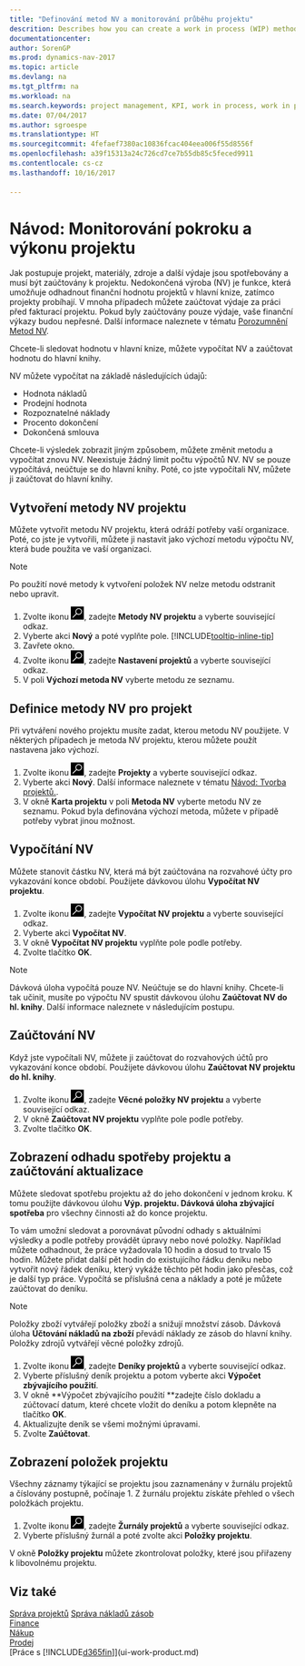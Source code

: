 ```yaml
---
title: "Definování metod NV a monitorování průběhu projektu"
descrition: Describes how you can create a work in process (WIP) method and calculate WIP to estimate the financial value of jobs while they are ongoing.
documentationcenter: 
author: SorenGP
ms.prod: dynamics-nav-2017
ms.topic: article
ms.devlang: na
ms.tgt_pltfrm: na
ms.workload: na
ms.search.keywords: project management, KPI, work in process, work in progress
ms.date: 07/04/2017
ms.author: sgroespe
ms.translationtype: HT
ms.sourcegitcommit: 4fefaef7380ac10836fcac404eea006f55d8556f
ms.openlocfilehash: a39f15313a24c726cd7ce7b55db85c5feced9911
ms.contentlocale: cs-cz
ms.lasthandoff: 10/16/2017

---
```

# <a name="how-to-monitor-job-progress-and-performance"></a>Návod: Monitorování pokroku a výkonu projektu
Jak postupuje projekt, materiály, zdroje a další výdaje jsou spotřebovány a musí být zaúčtovány k projektu. Nedokončená výroba (NV) je funkce, která umožňuje odhadnout finanční hodnotu projektů v hlavní knize, zatímco projekty probíhají. V mnoha případech můžete zaúčtovat výdaje za práci před fakturací projektu. Pokud byly zaúčtovány pouze výdaje, vaše finanční výkazy budou nepřesné. Další informace naleznete v tématu [Porozumnění Metod NV](projects-understanding-wip.md).

Chcete-li sledovat hodnotu v hlavní knize, můžete vypočítat NV a zaúčtovat hodnotu do hlavní knihy.

NV můžete vypočítat na základě následujících údajů:

* Hodnota nákladů
* Prodejní hodnota
* Rozpoznatelné náklady
* Procento dokončení
* Dokončená smlouva

Chcete-li výsledek zobrazit jiným způsobem, můžete změnit metodu a vypočítat znovu NV. Neexistuje žádný limit počtu výpočtů NV. NV se pouze vypočítává, neúčtuje se do hlavní knihy. Poté, co jste vypočítali NV, můžete ji zaúčtovat do hlavní knihy.

## <a name="to-create-a-job-wip-method"></a>Vytvoření metody NV projektu
Můžete vytvořit metodu NV projektu, která odráží potřeby vaší organizace. Poté, co jste je vytvořili, můžete ji nastavit jako výchozí metodu výpočtu NV, která bude použita ve vaší organizaci.  

> [!NOTE]
> Po použití nové metody k vytvoření položek NV nelze metodu odstranit nebo upravit.  

1. Zvolte ikonu ![Vyhledat stránku nebo sestavu](media/ui-search/search_small.png "Ikona Vyhledat stránku nebo sestavu"), zadejte **Metody NV projektu** a vyberte související odkaz.  
2. Vyberte akci **Nový** a poté vyplňte pole. [!INCLUDE[tooltip-inline-tip](includes/tooltip-inline-tip_md.md)]  
3. Zavřete okno.   
4. Zvolte ikonu ![Vyhledat stránku nebo sestavu](media/ui-search/search_small.png "Ikona Vyhledat stránku nebo sestavu"), zadejte **Nastavení projektů** a vyberte související odkaz.  
5. V poli **Výchozí metoda NV** vyberte metodu ze seznamu.

## <a name="to-define-a-wip-method-for-a-job"></a>Definice metody NV pro projekt
Při vytváření nového projektu musíte zadat, kterou metodu NV použijete. V některých případech je metoda NV projektu, kterou můžete použít nastavena jako výchozí.

1. Zvolte ikonu ![Vyhledat stránku nebo sestavu](media/ui-search/search_small.png "Ikona Vyhledat stránku nebo sestavu"), zadejte **Projekty** a vyberte související odkaz.
2. Vyberte akci **Nový**. Další informace naleznete v tématu [Návod: Tvorba projektů.](projects-how-create-jobs.md).  
3. V okně **Karta projektu** v poli **Metoda NV** vyberte metodu NV ze seznamu. Pokud byla definována výchozí metoda, můžete v případě potřeby vybrat jinou možnost.  

## <a name="to-calculate-wip"></a>Vypočítání NV
Můžete stanovit částku NV, která má být zaúčtována na rozvahové účty pro vykazování konce období. Použijete dávkovou úlohu **Vypočítat NV projektu**.  

1. Zvolte ikonu ![Vyhledat stránku nebo sestavu](media/ui-search/search_small.png "Ikona Vyhledat stránku nebo sestavu"), zadejte **Vypočítat NV projektu** a vyberte související odkaz.  
2. Vyberte akci **Vypočítat NV**.
3. V okně **Vypočítat NV projektu** vyplňte pole podle potřeby.
4. Zvolte tlačítko **OK**.  

> [!NOTE]  
>   Dávková úloha vypočítá pouze NV. Neúčtuje se do hlavní knihy. Chcete-li tak učinit, musíte po výpočtu NV spustit dávkovou úlohu **Zaúčtovat NV do hl. knihy**. Další informace naleznete v následujícím postupu.

## <a name="to-post-wip"></a>Zaúčtování NV
Když jste vypočítali NV, můžete ji zaúčtovat do rozvahových účtů pro vykazování konce období. Použijete dávkovou úlohu **Zaúčtovat NV projektu do hl. knihy**.

1. Zvolte ikonu ![Vyhledat stránku nebo sestavu](media/ui-search/search_small.png "Ikona Vyhledat stránku nebo sestavu"), zadejte **Věcné položky NV projektu** a vyberte související odkaz.  
2. V okně **Zaúčtovat NV projektu** vyplňte pole podle potřeby.  
3. Zvolte tlačítko **OK**.

## <a name="to-view-job-usage-estimates-and-post-updates"></a>Zobrazení odhadu spotřeby projektu a zaúčtování aktualizace
Můžete sledovat spotřebu projektu až do jeho dokončení v jednom kroku. K tomu použijte dávkovou úlohu **Výp. projektu. Dávková úloha zbývající spotřeba** pro všechny činnosti až do konce projektu.  

To vám umožní sledovat a porovnávat původní odhady s aktuálními výsledky a podle potřeby provádět úpravy nebo nové položky. Například můžete odhadnout, že práce vyžadovala 10 hodin a dosud to trvalo 15 hodin. Můžete přidat další pět hodin do existujícího řádku deníku nebo vytvořit nový řádek deníku, který vykáže těchto pět hodin jako přesčas, což je další typ práce. Vypočítá se příslušná cena a náklady a poté je můžete zaúčtovat do deníku.  

> [!NOTE]  
>   Položky zboží vytvářejí položky zboží a snižují množství zásob. Dávková úloha **Účtování nákladů na zboží** převádí náklady ze zásob do hlavní knihy. Položky zdrojů vytvářejí věcné položky zdrojů.  

1. Zvolte ikonu ![Vyhledat stránku nebo sestavu](media/ui-search/search_small.png "Ikona Vyhledat stránku nebo sestavu"), zadejte **Deníky projektů** a vyberte související odkaz.  
2. Vyberte příslušný deník projektu a potom vyberte akci **Výpočet zbývajícího použití**.  
3. V okně **Výpočet zbývajícího použití **zadejte číslo dokladu a zúčtovací datum, které chcete vložit do deníku a potom klepněte na tlačítko **OK**.  
4. Aktualizujte deník se všemi možnými úpravami.  
5. Zvolte **Zaúčtovat**.

## <a name="to-view-job-ledger-entries"></a>Zobrazení položek projektu
Všechny záznamy týkající se projektu jsou zaznamenány v žurnálu projektů a číslovány postupně, počínaje 1. Z žurnálu projektu získáte přehled o všech položkách projektu.    

1. Zvolte ikonu ![Vyhledat stránku nebo sestavu](media/ui-search/search_small.png "Ikona Vyhledat stránku nebo sestavu"), zadejte **Žurnály projektů** a vyberte související odkaz.
2. Vyberte příslušný žurnál a poté zvolte akci **Položky projektu**.

V okně **Položky projektu** můžete zkontrolovat položky, které jsou přiřazeny k libovolnému projektu.  

## <a name="see-also"></a>Viz také
[Správa projektů](projects-manage-projects.md)
[Správa nákladů zásob](finance-manage-inventory-costs.md)   
[Finance](finance.md)  
[Nákup](purchasing-manage-purchasing.md)         
[Prodej](sales-manage-sales.md)      
[Práce s [!INCLUDE[d365fin](includes/d365fin_md.md)]](ui-work-product.md)  


